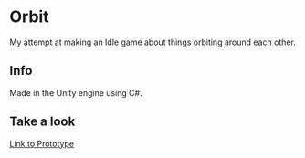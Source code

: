 # Orbit
My attempt at making an Idle game about things orbiting around each other.

## Info
Made in the Unity engine using C#.

## Take a look
[Link to Prototype](https://play.unity.com/mg/other/webgl-builds-22575)